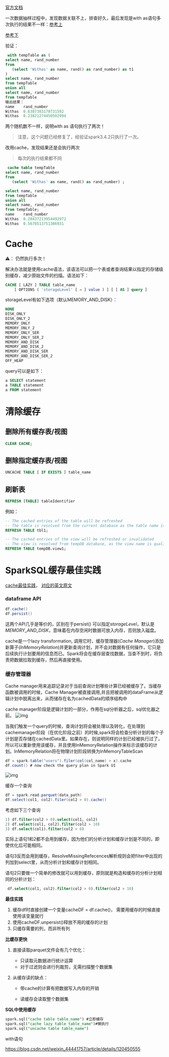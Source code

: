 [官方文档](https://spark.apache.org/docs/3.0.0-preview/sql-ref-syntax-aux-cache-cache-table.html)

一次数据抽样过程中，发现数据关联不上，排查好久，最后发现是with as语句多次执行的结果不一样：[参考上](https://tech.xiaomi.com/#/pc/article-detail?id=7309)

[参考下](https://tech.xiaomi.com/#/pc/article-detail?id=13891)

验证：

```sql
 with tempTable as (
select name, rand_number
from
   (select 'Withas' as name, rand() as rand_number) as t1
)
select name, rand_number
from tempTable
union all
select name, rand_number
from tempTable
输出结果：
name	rand_number
Withas	0.6387383170731592
Withas	0.23821274450502994
```

两个随机数不一样，说明with as 语句执行了两次！

> 注意，这个问题已经修复了，经验证spark3.4.2只执行了一次。

改用cache，发现结果还是会执行两次

> 每次的执行结果都不同

```sql
 cache table tempTable 
select name, rand_number
from
   (select 'Withas' as name, rand() as rand_number) ;

select name, rand_number
from tempTable
union all
select name, rand_number
from tempTable;
name	rand_number
Withas	0.20437213954492972
Withas	0.5678513751386931
```



# Cache

⚠️： 仍然执行多次！

解决办法就是使用cache语法，该语法可以把一个表或者查询结果以指定的存储级别缓存，减少原始文件的扫描。语法如下：

```sql
CACHE [ LAZY ] TABLE table_name
    [ OPTIONS ( 'storageLevel' [ = ] value ) ] [ [ AS ] query ]
```

storageLevel有如下选项（默认MEMORY_AND_DISK）：

```sql
NONE
DISK_ONLY
DISK_ONLY_2
MEMORY_ONLY
MEMORY_ONLY_2
MEMORY_ONLY_SER
MEMORY_ONLY_SER_2
MEMORY_AND_DISK
MEMORY_AND_DISK_2
MEMORY_AND_DISK_SER
MEMORY_AND_DISK_SER_2
OFF_HEAP
```



query可以是如下：

```sql
a SELECT statement
a TABLE statement
a FROM statement
```

# 清除缓存

## 删除所有缓存表/视图

```sql
CLEAR CACHE;
```

## 删除指定缓存表/视图

```sql
UNCACHE TABLE [ IF EXISTS ] table_name
```

## 刷新表

```sql
REFRESH [TABLE] tableIdentifier
```

例如：

```sql
-- The cached entries of the table will be refreshed  
-- The table is resolved from the current database as the table name is unqualified.
REFRESH TABLE tbl1;

-- The cached entries of the view will be refreshed or invalidated
-- The view is resolved from tempDB database, as the view name is qualified.
REFRESH TABLE tempDB.view1;   
```

# SparkSQL缓存最佳实践

[cache最佳实践](https://blog.csdn.net/monkeyboy_tech/article/details/113986074)， [对应的英文原文](https://towardsdatascience.com/best-practices-for-caching-in-spark-sql-b22fb0f02d34)

### dataframe API

```scala
df.cache() 
df.persist() 
```

这两个API几乎是等价的，区别在于persist() 可以指定*storageLevel*，默认是*MEMORY_AND_DISK*，意味着在内存空闲时数据可放入内存，否则放入磁盘。

cache是一个lazy transformation, 调用它时，缓存管理器(*Cache Manager*)添加新算子(*InMemoryRelation*)并更新查询计划，并不会对数据有任何操作，它只是后续执行计划要用的信息而已。Spark将会在缓存层查找数据，当查不到时，将负责把数据拉取到缓存，然后再直接使用。

### 缓存管理器

Cache manager用来追踪记录对于当前查询计划哪些计算已经被缓存了。当缓存函数被调用的时候，Cache Manager被直接调用,并且把被调用的dataFrame从逻辑计划中脱离出来，从而储存在名为cachedData的顺序结构中

cache manager阶段是逻辑计划的一部分，作用在sql分析器之后，sql优化器之前。
![img](https://piggo-picture.oss-cn-hangzhou.aliyuncs.com/c6a9d834f0219bddb9aaee98aae54005.png)

当我们触发一个query的时候，查询计划将会被处理以及转化，在处理到cachemanager阶段（在优化阶段之前）的时候,spark将会检查分析计划的每个子计划是否存储在cachedData里。如果存在，则说明同样的计划已经被执行过了，所以可以重新使用该缓存，并且使用InMemoryRelation操作来标示该缓存的计划。InMemoryRelation将在物理计划阶段转换为InMemoryTableScan

```scala
df = spark.table("users").filer(col(col_name) > x).cache  
df.count() # now check the query plan in Spark UI
```

![img](https://piggo-picture.oss-cn-hangzhou.aliyuncs.com/cda06825bd4e995820cd4ff63eb4b6cc.png)

缓存一个查询

```scala
df = spark.read.parquet(data_path)
df.select(col1, col2).filer(col2 > 0).cache()
```

考虑如下三个查询

```sql
1) df.filter(col2 > 0).select(col1, col2)
2) df.select(col1, col2).filter(col2 > 10)
3) df.select(col1).filter(col2 > 0) 
```

实际上语句1和2都不会用到缓存，因为他们的分析计划和缓存计划是不同的，即使优化后可能相同。

语句3反而会用到缓存，ResolveMissingRefecences解析规则会把filter中出现的列加到select里，从而分析计划和缓存计划相同。

语句2只要做一个简单的修改就可以用到缓存，原则就是构造和缓存的分析计划相同的分析计划：

```sql
 df.select(col1, col2).filter(col2 > 0).filter(col2 > 10)
```

**最佳实践**

1. 缓存df时直接创建一个变量cacheDF = df.cache()， 需要用缓存的时候直接使用该变量就行 
2. 使用cacheDF.unpersist()释放不用的缓存的计划
3. 只缓存需要的列，而非所有列

**比缓存更快**

1. 直接读取parquet文件会有几个优化：

   - 只读取元数据进行统计运算
   - 对于过滤则会进行列裁剪，无需扫描整个数据集

2. 从缓存读的缺点：

   - 带cache的计算有把数据写入内存的开销

   - 读缓存会读取整个数据集

     

**SQL中使用缓存**

```sql
spark.sql("cache table table_name") #立即缓存
spark.sql("cache lazy table table_name")#懒执行
spark.sql("uncache table table_name")
```



























with语句

 https://blog.csdn.net/weixin_44441757/article/details/120450555
